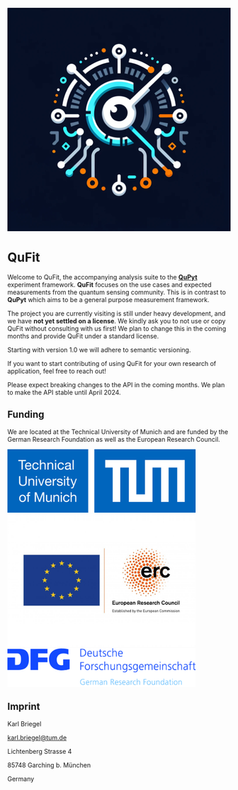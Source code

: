 <div align="center">

![logo](./assets/images/logo_qufit.png)

</div>

# QuFit

Welcome to QuFit, the accompanying analysis suite to the **[QuPyt](https://github.com/KarDB/QuPyt)** experiment framework.
**QuFit** focuses on the use cases and expected measurements from the quantum sensing community.
This is in contrast to **QuPyt** which aims to be a general purpose measurement framework.


The project you are currently visiting is still under heavy development, and we have **not yet settled on a license**.
We kindly ask you to not use or copy QuFit without consulting with us first! We plan to change this in the coming months and provide QuFit under a standard license.


Starting with version 1.0 we will adhere to semantic versioning. 


If you want to start contributing of using QuFit for your own research of application, feel free to reach out!


Please expect breaking changes to the API in the coming months. We plan to make the API stable until April 2024.

## Funding

We are located at the Technical University of Munich and are funded by the German Research Foundation as well as the European Research Council.

<img src="./assets/images/TUM_Logo_extern_mt_EN_RGB_s.svg" width="425"/> <img src="./assets/images/LOGO_ERC-FLAG_EU_.jpg" width="425"/> <img src="./assets/images/dfg_logo_englisch_blau_en.jpg" width="425"/>

## Imprint

Karl Briegel

karl.briegel@tum.de

Lichtenberg Strasse 4

85748 Garching b. München

Germany
